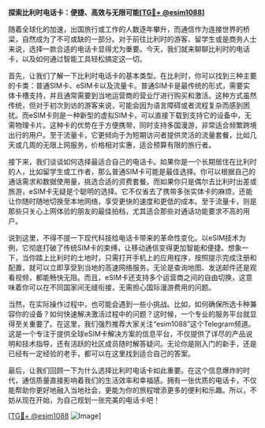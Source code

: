 **探索比利时电话卡：便捷、高效与无限可能[[TG💪+ @esim1088](https://t.me/s/esim1088)]**

随着全球化的加速，出国旅行或工作的人数逐年攀升，而通信作为连接世界的桥梁，自然成为了不可或缺的一部分。对于前往比利时的游客、留学生或是商务人士来说，选择一款合适的电话卡显得尤为重要。今天，我们就来聊聊比利时的电话卡，以及如何通过智能工具轻松搞定这一切。

首先，让我们了解一下比利时电话卡的基本类型。在比利时，你可以找到三种主要的卡类：普通SIM卡、eSIM卡以及流量卡。普通SIM卡是最传统的形式，需要实体卡槽支持，并且通常需要到当地运营商的营业厅进行购买和激活。这种方式虽然传统，但对于初次到访的游客来说，可能会因为语言障碍或者流程复杂而感到困扰。而eSIM卡则是一种新型的虚拟SIM卡，可以直接下载到支持它的设备中，无需物理卡片。这种卡的优势在于方便携带，同时支持多国漫游，非常适合频繁跨境出行的用户。至于流量卡，它更倾向于为短期访问者提供灵活的流量套餐，比如几天或几周的无限上网服务，价格相对实惠，适合预算有限的旅行者。

接下来，我们谈谈如何选择最适合自己的电话卡。如果你是一个长期居住在比利时的人，比如留学生或工作者，那么普通SIM卡可能是最佳选择。你可以根据自己的通话需求和数据使用量，挑选合适的资费套餐。而如果你只是偶尔去比利时出差或旅游，eSIM卡无疑是个聪明的选择。它不仅省去了携带多张实体卡的麻烦，还能让你随时随地切换至本地网络，享受更快的速度和更低的成本。至于流量卡，则是那些只关心上网体验的朋友的最佳拍档，尤其适合那些对通话功能要求不高的用户。

说到这里，不得不提一下现代科技给电话卡带来的革命性变化。以eSIM技术为例，它彻底打破了传统SIM卡的束缚，让移动通信变得更加智能和便捷。想象一下，当你踏上比利时的土地时，只需打开手机上的应用程序，按照提示完成注册和配置，就可以立即享受到当地的高速网络服务。无论是查询地图、发送邮件还是观看视频，都能畅快无阻。而且，eSIM卡还支持多个运营商之间的自由切换，这意味着你可以在不同国家间无缝衔接，无需担心国际漫游费用的问题。

当然，在实际操作过程中，也可能会遇到一些小挑战。比如，如何确保所选卡种兼容你的设备？如何快速解决激活过程中的问题？这时候，一个专业的服务平台就显得至关重要了。在这里，我们强烈推荐大家关注“esim1088”这个Telegram频道。这是一个专注于提供全球eSIM卡解决方案的信息平台，不仅提供了详尽的产品说明和技术指导，还有活跃的社区成员随时解答疑问。无论你是刚入门的新手，还是已经有一定经验的老手，都可以在这里找到适合自己的答案。

最后，让我们回顾一下为什么选择比利时电话卡如此重要。在这个信息爆炸的时代，通信质量直接影响着我们的生活效率和幸福感。拥有一张优质的电话卡，不仅能帮助你更好地融入当地社会，更能为你的旅程增添更多的便利和乐趣。所以，不妨从现在开始，为自己规划一张完美的电话卡吧！

[[TG💪+ @esim1088](https://t.me/s/esim1088) ![Image](https://i.postimg.cc/4NQfJmqS/Snipaste-2025-05-13-00-14-12.png)]